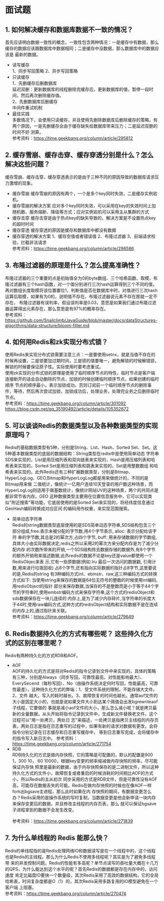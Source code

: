 # 面试题
## 1. 如何解决缓存和数据库数据不一致的情况？
首先应该明白数据一致性的概念，一致性包含两种情况：一是缓存中有数据，那么缓存的数据应该跟数据库中数据相同；二是缓存中没数据，那么数据库中的数据应该是
最新的数据。
- 读写缓存<br>
1、同步写回策略
2、异步写回策略
- 只读缓存<br>
1、先删缓存后删数据库<br>
  延迟双删：更新数据库的线程删除完缓存后，更新数据库的值，暂停一段时间，然后再次删除缓存值。<br>
2、先删数据库后删缓存<br>
  中间件重试机制<br>
- 最佳实践<br>
  多数情况下，会使用只读缓存，并且使用先删除数据库后删除缓存的策略，有两个原因，一是先删缓存会由于缓存缺失给数据库带来压力；二是延迟双删的时间不好
测算。<br>
参考资料：https://time.geekbang.org/column/article/295812 

## 2. 缓存雪崩、缓存击穿、缓存穿透分别是什么？怎么解决这些问题？
缓存雪崩、缓存击穿、缓存穿透表示的是由于三种不同的原因导致的数据库请求压力激增的现象。
- 缓存雪崩
缓存雪崩的原因有两个，一个是多个key同时失效，二是缓存实例宕机。
- 缓存雪崩的解决方案
应对多个key同时失效，可以采用在key的失效时间上加随机数、服务熔断、降级等方式；应对实例宕机可以采用主从集群的方式
- 缓存击穿
缓存击穿是由于热点key的缺失导致的，解决方案是不设置热点key的超时时间
- 缓存穿透
缓存穿透的原因是缓存和数据库中都没有数据 
- 缓存穿透的解决方案
1、缓存空值或者错误值
2、布隆过滤器
3、前端请求校验，拦截非法请求<br>
参考资料：https://time.geekbang.org/column/article/296586

## 3. 布隆过滤器的原理是什么？怎么提高准确性？
布隆过滤器的三个重要的点是初始值全为0的byte数组、三个哈希函数、取模，布隆过滤器有三个hash函数，对一个值分别进行三次hash运算得到三个不同的值，
再对数组长度取模将该位置置位1，判断值是否在数据库中时，对值进行三次hash运算后取模，如果有为0的，说明值不存在。布隆过滤器说元素不存在那就一定不存在，
布隆过滤器有误判率，假设误判率是0.03，意思是如果我们通过布隆过滤器运算得出元素存在，那么意思是有97%的概率存在。<br>
参考资料：https://github.com/Snailclimb/JavaGuide/blob/master/docs/dataStructures-algorithms/data-structure/bloom-filter.md

## 4. 如何用Redis和zk实现分布式锁？
使用Redis来实现分布式锁需要注意三点：一是要使用setnx，就是当值不存在的时候再设置，二是锁要加过期时间，三是锁的值要唯一，避免解锁的时候解错锁，
解锁的时候要保证原子性。实际使用时要考虑重试。<br>
使用zk实现的分布式锁的原理是使用了临时顺序节点的特性，临时节点是客户端连接断开的话会自动删除的节点，加锁的时候创建临时顺序节点，如果创建的临时顺序
节点的顺序最小，表示加锁成功，否则订阅前一个临时顺序节点的删除事件，等待，然后再次尝试加锁，加锁成功后，处理业务，处理完业务之后删除临时节点。<br>
参考资料：https://time.geekbang.org/column/article/301092
https://blog.csdn.net/qq_35190492/article/details/105352672

## 5. 可以谈谈Redis的数据类型以及各种数据类型的实现原理吗？
Redis的基础数据类型有5种，分别是String、List、Hash、Sorted Set、Set。这5种基本数据类型的底层的数据结构：String类型在redis中是使用简单动态
字符串SDS来实现的，List是用压缩列表和双向链表来实现的，Hash是用压缩列表和哈希表来实现的，Sorted Set是用压缩列表和跳表来实现的，Set是用整数数组
和哈希表来实现的。此外Redis还有三种扩展数据类型，分别是Bitmap、HyperLogLog、GEO,Bitmap和HyperLogLog都是用来做统计的，不同的是Bitmap用来做
二值统计，像统计一亿用户连续10天登录的用户数这种场景，而HyperLogLog则适用于做基数统计，像统计网站UV的这种场景，两个的共同点是都非常节省内存。GEO
这种数据类型主要用在位置信息服务中，它可以实现类似"附近搜索"等功能，它底层使用的是Sorted Set来实现的，将经纬度信息通过GeoHash编码转换成对应区间
的编码用作权重，来实现范围搜索。
- 简单动态字符串<br>
Redis的string数据类型底层使用的是SDS简单动态字符串,SDS结构包含三个部分组成,free:表示未被分配的字节数,用4个字节表示, alloc: 表示分配给该字符
串的字节数,其总是2的幂次方,占四个字节, buff: 用来存储数据的字节数组,具体大小由实际数据决定,redis之所以采用2的幂次方来分配内存是为了减少分配内存
的次数所带来的开销,一个SDS结构除去数据存储的数据外,有8个字节的额外开销用来描述数据,此外redis的数据不论是key还是value都使用一个RedisObjec来表
示,它有一些原数据(例如 lru 最后一次访问的数据戳, 引用计数,用来进行垃圾回收) 占8个字节,还有指向实际数据的指针占8字节,这里要说的是,Redis的string
有3种编码方式int、ebmstr、raw,这三种编码方式的转换方式如下: 当使用string来保存的数据是64位无符号的整数的时候使用int编码,用redisObject的指针
部分来保存数据,当保存的不是整数而是小于等于44个字节的字符串时,使用embstr编码方式来保存字符串,这个方式的redisObject和sds数据保存在一块儿连续的
内存上,是为了减少内存碎片,当字符串的长度大于44时,使用raw编码方式,这种方式的redisObject结构和实际数据不是在连续的内存上的,通过指针来关联。<br>
参考资料：https://time.geekbang.org/column/article/279649

## 6. Redis数据持久化的方式有哪些呢？ 这些持久化方式的区别在哪里呢？
Redis有两种持久化的方式RDB和AOF。
- AOF<br>
AOF的持久化的方式是将对Redis的指令记录到文件中来实现的，具体的策略有三种，分别是Always（同步写回，可靠性最高，对性能影响最大）、
EverySecend（每秒写回）、No（由操作系统决定何时写回，性能最高，可靠性最差），这种持久化方式的弊端：1、受文件系统的限制，不能存储大文件。2、文件
越大，写入的耗时越长。3、故障恢复的时间也越长。通常aof文件的大小是固定大小的，也就是说如果文件大小到达某个阈值会出发bgrewriteaof子线程，它要做的
事就是减小aof文件的大小，那么怎么减小呢？就是拷贝最新的全量数据，从头开始将指令记录到文件中，生成新文件替换老文件。这个过程可以"用一处拷贝，两处日
志"来描述，一处拷贝是指拷贝主线程的内存页表，两处日志是指在日志重写的过程中，如果有新的请求对数据有更改，会将指令分别记录在日志缓存和日志重写缓存中，
等到日志重写完成，会将缓存中的指令写入新日志中。
参考资料：https://time.geekbang.org/column/article/271754
- RDB<br>
RDB持久化的方式是做内存快照，它的策略是可配置的，默认的配置是900 1，300 10， 60 10000，根据key变更的频率缩减做内存快照的频率，尽可能保证内存快
照里是最新的数据，由于内存快照保存的是二进制文件，所以这种持久化方式的文件小，故障恢复或者重启的时候消耗的时间相比AOF的方式小，所以Redis的主从初次
同步采用的方式是RDB文件，但是可靠性没有AOF高，可能存在数据丢失的可能。Redis在做内存快照的时候也在像AOF一样fork出bgsave主进程，那么此时如果在内
存快照的期间，有数据变更怎么办？Redis采用的是操作系统的写时复制，当数据变更是他会新申请一块内存来保存变更后的数据，并且修改主线程的内存页表，那么
就可以保证bgsave子进程拿到的数据不会发生改变。<br>  
参考资料：https://time.geekbang.org/column/article/271839

## 7. 为什么单线程的 Redis 能那么快？
Redis的单线程指的是Redis处理网络IO和数据读写是在一个线程中的，这个线程也是Redis的主线程。那么为什么Redis不使用多线程呢？其实是为了避免多线程带
来的并发控制问题。Redis的性能有多高呢？单节点读写的吞吐量大概在十几万的QPS，为什么能达到这个水平的呢？首先Redis的数据都是存在内存中的，访问速度
肯定比磁盘IO要快一个数量级，其次Redis采用了高效的数据结构，它的全局哈希表，时间复杂度都是O（1）的，其次Redis采用多路复用的IO模型避免在一个客户端
上阻塞。<br>
参考资料：https://time.geekbang.org/column/article/270474
